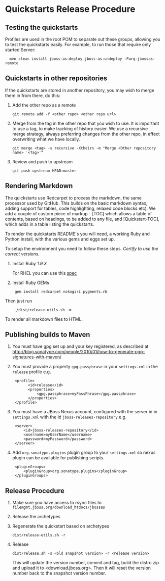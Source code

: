 Quickstarts Release Procedure
==============================

Testing the quickstarts
-----------------------

   Profiles are used in the root POM to separate out these groups, allowing you to test the quickstarts easily. For example, to run those that require only started Server:

      mvn clean install jboss-as:deploy jboss-as:undeploy -Parq-jbossas-remote 

Quickstarts in other repositories
---------------------------------

  If the quickstarts are stored in another repository, you may wish to merge them in from there, do this:

  1. Add the other repo as a remote
      
         git remote add -f <other repo> <other repo url>

  2. Merge from the tag in the other repo that you wish to use. It is important to use a tag, to make tracking of history easier. We use a recursive merge strategy, always preferring changes from the other repo, in effect overwriting what we have locally.

         git merge <tag> -s recursive -Xtheirs -m "Merge <Other repository name> '<Tag>'"

  3. Review and push to upstream

         git push upstream HEAD:master

Rendering Markdown
------------------

  The quickstarts use Redcarpet to process the markdown, the same processor used by GitHub. This builds on the basic markdown syntax, adding support for tables, code highlighting, relaxed code blocks etc). We add a couple of custom piece of markup - \[TOC\] which allows a table of contents, based on headings, to be added to any file, and [Quickstart-TOC], which adds in a table listing the quickstarts.

  To render the quickstarts README's you will need, a working Ruby and Python install, with the various gems and eggs set up. 

  To setup the environment you need to follow these steps. *Certify to use the correct versions*.

1. Install Ruby *1.9.X*

    For RHEL you can use this [spec](https://github.com/lnxchk/ruby-1.9.3-rpm)

2. Install Ruby GEMs

        gem install redcarpet nokogiri pygments.rb

Then just run

        ./dist/release-utils.sh -m

  To render all markdown files to HTML.

Publishing builds to Maven
--------------------------

  1. You must have gpg set up and your key registered, as described at <http://blog.sonatype.com/people/2010/01/how-to-generate-pgp-signatures-with-maven/>
  2. You must provide a property `gpg.passphrase` in your `settings.xml` in the `release` profile e.g.

          <profile>
                <id>release</id>
                <properties>
                    <gpg.passphrase>myPassPhrase</gpg.passphrase>
                </properties>
          </profile>
  3. You must have a JBoss Nexus account, configured with the server id in `settings.xml` with the id `jboss-releases-repository` e.g.

          <server>
              <id>jboss-releases-repository</id>
              <username>myUserName</username>
              <password>myPassword</password>
          </server>

  4. Add `org.sonatype.plugins` plugin group to your `settings.xml` so nexus plugin can be available for publishing scripts.

          <pluginGroups>
              <pluginGroup>org.sonatype.plugins</pluginGroup>
          </pluginGroups>

Release Procedure
-----------------

  1. Make sure you have access to rsync files to `filemgmt.jboss.org/download_htdocs/jbossas`
  2. Release the archetypes
  3. Regenerate the quickstart based on archetypes
         
         dist/release-utils.sh -r

  4. Release
         
         dist/release.sh -s <old snapshot version> -r <release version>

     This will update the version number, commit and tag, build the distro zip and upload it to <download.jboss.org>. Then it will reset the version number back to the snapshot version number.
